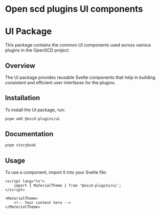# Open scd plugins UI components

# UI Package

This package contains the common UI components used across various plugins in the OpenSCD project.

## Overview

The UI package provides reusable Svelte components that help in building consistent and efficient user interfaces for the plugins.

## Installation

To install the UI package, run:

```sh
pnpm add @oscd-plugins/ui
```

## Documentation

```sh
pnpm storybook
```

## Usage

To use a component, import it into your Svelte file:

```svelte
<script lang="ts">
	import { MaterialTheme } from '@oscd-plugins/ui';
</script>

<MaterialTheme>
	<!-- Your content here -->
</MaterialTheme>
```